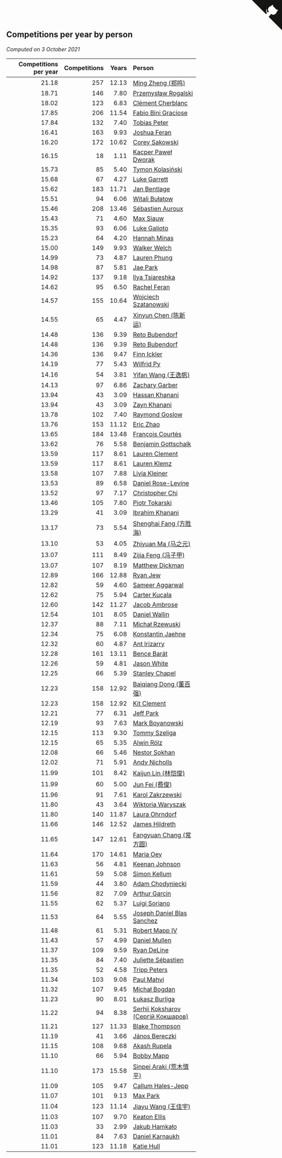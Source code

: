 ## Competitions per year by person

*Computed on  3 October 2021*

| Competitions per year | Competitions | Years | Person |
| ---: | ---: | ---: | :--- |
| 21.18 | 257 | 12.13 | [Ming Zheng (郑鸣)](https://www.worldcubeassociation.org/persons/2009ZHEN11) |
| 18.71 | 146 | 7.80 | [Przemysław Rogalski](https://www.worldcubeassociation.org/persons/2013ROGA02) |
| 18.02 | 123 | 6.83 | [Clément Cherblanc](https://www.worldcubeassociation.org/persons/2014CHER05) |
| 17.85 | 206 | 11.54 | [Fabio Bini Graciose](https://www.worldcubeassociation.org/persons/2010GRAC02) |
| 17.84 | 132 | 7.40 | [Tobias Peter](https://www.worldcubeassociation.org/persons/2014PETE03) |
| 16.41 | 163 | 9.93 | [Joshua Feran](https://www.worldcubeassociation.org/persons/2011FERA01) |
| 16.20 | 172 | 10.62 | [Corey Sakowski](https://www.worldcubeassociation.org/persons/2011SAKO01) |
| 16.15 | 18 | 1.11 | [Kacper Paweł Dworak](https://www.worldcubeassociation.org/persons/2020DWOR01) |
| 15.73 | 85 | 5.40 | [Tymon Kolasiński](https://www.worldcubeassociation.org/persons/2016KOLA02) |
| 15.68 | 67 | 4.27 | [Luke Garrett](https://www.worldcubeassociation.org/persons/2017GARR05) |
| 15.62 | 183 | 11.71 | [Jan Bentlage](https://www.worldcubeassociation.org/persons/2010BENT01) |
| 15.51 | 94 | 6.06 | [Witali Bułatow](https://www.worldcubeassociation.org/persons/2015BUAT01) |
| 15.46 | 208 | 13.46 | [Sébastien Auroux](https://www.worldcubeassociation.org/persons/2008AURO01) |
| 15.43 | 71 | 4.60 | [Max Siauw](https://www.worldcubeassociation.org/persons/2017SIAU02) |
| 15.35 | 93 | 6.06 | [Luke Galioto](https://www.worldcubeassociation.org/persons/2015GALI02) |
| 15.23 | 64 | 4.20 | [Hannah Minas](https://www.worldcubeassociation.org/persons/2017MINA04) |
| 15.00 | 149 | 9.93 | [Walker Welch](https://www.worldcubeassociation.org/persons/2011WELC01) |
| 14.99 | 73 | 4.87 | [Lauren Phung](https://www.worldcubeassociation.org/persons/2016PHUN02) |
| 14.98 | 87 | 5.81 | [Jae Park](https://www.worldcubeassociation.org/persons/2015PARK24) |
| 14.92 | 137 | 9.18 | [Ilya Tsiareshka](https://www.worldcubeassociation.org/persons/2012TERE01) |
| 14.62 | 95 | 6.50 | [Rachel Feran](https://www.worldcubeassociation.org/persons/2015FERA01) |
| 14.57 | 155 | 10.64 | [Wojciech Szatanowski](https://www.worldcubeassociation.org/persons/2011SZAT01) |
| 14.55 | 65 | 4.47 | [Xinyun Chen (陈新运)](https://www.worldcubeassociation.org/persons/2017CHEN36) |
| 14.48 | 136 | 9.39 | [Reto Bubendorf](https://www.worldcubeassociation.org/persons/2012BUBE01) |
| 14.48 | 136 | 9.39 | [Reto Bubendorf](https://www.worldcubeassociation.org/persons/2012BUBE01) |
| 14.36 | 136 | 9.47 | [Finn Ickler](https://www.worldcubeassociation.org/persons/2012ICKL01) |
| 14.19 | 77 | 5.43 | [Wilfrid Py](https://www.worldcubeassociation.org/persons/2016PYWI01) |
| 14.16 | 54 | 3.81 | [Yifan Wang (王逸帆)](https://www.worldcubeassociation.org/persons/2017WANY29) |
| 14.13 | 97 | 6.86 | [Zachary Garber](https://www.worldcubeassociation.org/persons/2014GARB01) |
| 13.94 | 43 | 3.09 | [Hassan Khanani](https://www.worldcubeassociation.org/persons/2018KHAN26) |
| 13.94 | 43 | 3.09 | [Zayn Khanani](https://www.worldcubeassociation.org/persons/2018KHAN28) |
| 13.78 | 102 | 7.40 | [Raymond Goslow](https://www.worldcubeassociation.org/persons/2014GOSL01) |
| 13.76 | 153 | 11.12 | [Eric Zhao](https://www.worldcubeassociation.org/persons/2010ZHAO19) |
| 13.65 | 184 | 13.48 | [François Courtès](https://www.worldcubeassociation.org/persons/2008COUR01) |
| 13.62 | 76 | 5.58 | [Benjamin Gottschalk](https://www.worldcubeassociation.org/persons/2016GOTT01) |
| 13.59 | 117 | 8.61 | [Lauren Clement](https://www.worldcubeassociation.org/persons/2013KLEM01) |
| 13.59 | 117 | 8.61 | [Lauren Klemz](https://www.worldcubeassociation.org/persons/2013KLEM01) |
| 13.58 | 107 | 7.88 | [Livia Kleiner](https://www.worldcubeassociation.org/persons/2013KLEI03) |
| 13.53 | 89 | 6.58 | [Daniel Rose-Levine](https://www.worldcubeassociation.org/persons/2015ROSE01) |
| 13.52 | 97 | 7.17 | [Christopher Chi](https://www.worldcubeassociation.org/persons/2014CHIC01) |
| 13.46 | 105 | 7.80 | [Piotr Tokarski](https://www.worldcubeassociation.org/persons/2013TOKA01) |
| 13.29 | 41 | 3.09 | [Ibrahim Khanani](https://www.worldcubeassociation.org/persons/2018KHAN27) |
| 13.17 | 73 | 5.54 | [Shenghai Fang (方胜海)](https://www.worldcubeassociation.org/persons/2016FANG01) |
| 13.10 | 53 | 4.05 | [Zhiyuan Ma (马之元)](https://www.worldcubeassociation.org/persons/2017MAZH04) |
| 13.07 | 111 | 8.49 | [Zijia Feng (冯子甲)](https://www.worldcubeassociation.org/persons/2013FENG02) |
| 13.07 | 107 | 8.19 | [Matthew Dickman](https://www.worldcubeassociation.org/persons/2013DICK01) |
| 12.89 | 166 | 12.88 | [Ryan Jew](https://www.worldcubeassociation.org/persons/2008JEWR01) |
| 12.82 | 59 | 4.60 | [Sameer Aggarwal](https://www.worldcubeassociation.org/persons/2017AGGA01) |
| 12.62 | 75 | 5.94 | [Carter Kucala](https://www.worldcubeassociation.org/persons/2015KUCA01) |
| 12.60 | 142 | 11.27 | [Jacob Ambrose](https://www.worldcubeassociation.org/persons/2010AMBR01) |
| 12.54 | 101 | 8.05 | [Daniel Wallin](https://www.worldcubeassociation.org/persons/2013WALL03) |
| 12.37 | 88 | 7.11 | [Michał Rzewuski](https://www.worldcubeassociation.org/persons/2014RZEW01) |
| 12.34 | 75 | 6.08 | [Konstantin Jaehne](https://www.worldcubeassociation.org/persons/2015JAEH01) |
| 12.32 | 60 | 4.87 | [Ant Irizarry](https://www.worldcubeassociation.org/persons/2016IRIZ02) |
| 12.28 | 161 | 13.11 | [Bence Barát](https://www.worldcubeassociation.org/persons/2008BARA01) |
| 12.26 | 59 | 4.81 | [Jason White](https://www.worldcubeassociation.org/persons/2016WHIT16) |
| 12.25 | 66 | 5.39 | [Stanley Chapel](https://www.worldcubeassociation.org/persons/2016CHAP04) |
| 12.23 | 158 | 12.92 | [Baiqiang Dong (董百强)](https://www.worldcubeassociation.org/persons/2008DONG06) |
| 12.23 | 158 | 12.92 | [Kit Clement](https://www.worldcubeassociation.org/persons/2008CLEM01) |
| 12.21 | 77 | 6.31 | [Jeff Park](https://www.worldcubeassociation.org/persons/2015PARK08) |
| 12.19 | 93 | 7.63 | [Mark Boyanowski](https://www.worldcubeassociation.org/persons/2014BOYA01) |
| 12.15 | 113 | 9.30 | [Tommy Szeliga](https://www.worldcubeassociation.org/persons/2012SZEL01) |
| 12.15 | 65 | 5.35 | [Alwin Rölz](https://www.worldcubeassociation.org/persons/2016ROLZ01) |
| 12.08 | 66 | 5.46 | [Nestor Sokhan](https://www.worldcubeassociation.org/persons/2016SOKH01) |
| 12.02 | 71 | 5.91 | [Andy Nicholls](https://www.worldcubeassociation.org/persons/2015NICH04) |
| 11.99 | 101 | 8.42 | [Kaijun Lin (林恺俊)](https://www.worldcubeassociation.org/persons/2013LINK01) |
| 11.99 | 60 | 5.00 | [Jun Fei (费俊)](https://www.worldcubeassociation.org/persons/2016FEIJ02) |
| 11.96 | 91 | 7.61 | [Karol Zakrzewski](https://www.worldcubeassociation.org/persons/2014ZAKR01) |
| 11.80 | 43 | 3.64 | [Wiktoria Waryszak](https://www.worldcubeassociation.org/persons/2018WARY01) |
| 11.80 | 140 | 11.87 | [Laura Ohrndorf](https://www.worldcubeassociation.org/persons/2009OHRN01) |
| 11.66 | 146 | 12.52 | [James Hildreth](https://www.worldcubeassociation.org/persons/2009HILD01) |
| 11.65 | 147 | 12.61 | [Fangyuan Chang (常方圆)](https://www.worldcubeassociation.org/persons/2009CHAN04) |
| 11.64 | 170 | 14.61 | [Maria Oey](https://www.worldcubeassociation.org/persons/2007OEYM01) |
| 11.63 | 56 | 4.81 | [Keenan Johnson](https://www.worldcubeassociation.org/persons/2016JOHN30) |
| 11.61 | 59 | 5.08 | [Simon Kellum](https://www.worldcubeassociation.org/persons/2016KELL12) |
| 11.59 | 44 | 3.80 | [Adam Chodyniecki](https://www.worldcubeassociation.org/persons/2017CHOD02) |
| 11.56 | 82 | 7.09 | [Arthur Garcin](https://www.worldcubeassociation.org/persons/2014GARC27) |
| 11.55 | 62 | 5.37 | [Luigi Soriano](https://www.worldcubeassociation.org/persons/2016SORI04) |
| 11.53 | 64 | 5.55 | [Joseph Daniel Blas Sanchez](https://www.worldcubeassociation.org/persons/2016SANC08) |
| 11.48 | 61 | 5.31 | [Robert Mapp IV](https://www.worldcubeassociation.org/persons/2016IVRO01) |
| 11.43 | 57 | 4.99 | [Daniel Mullen](https://www.worldcubeassociation.org/persons/2016MULL04) |
| 11.37 | 109 | 9.59 | [Ryan DeLine](https://www.worldcubeassociation.org/persons/2012DELI01) |
| 11.35 | 84 | 7.40 | [Juliette Sébastien](https://www.worldcubeassociation.org/persons/2014SEBA01) |
| 11.35 | 52 | 4.58 | [Tripp Peters](https://www.worldcubeassociation.org/persons/2017PETE04) |
| 11.34 | 103 | 9.08 | [Paul Mahvi](https://www.worldcubeassociation.org/persons/2012MAHV01) |
| 11.32 | 107 | 9.45 | [Michał Bogdan](https://www.worldcubeassociation.org/persons/2012BOGD01) |
| 11.23 | 90 | 8.01 | [Łukasz Burliga](https://www.worldcubeassociation.org/persons/2013BURL01) |
| 11.22 | 94 | 8.38 | [Serhii Koksharov (Сергій Кокшаров)](https://www.worldcubeassociation.org/persons/2013KOKS01) |
| 11.21 | 127 | 11.33 | [Blake Thompson](https://www.worldcubeassociation.org/persons/2010THOM03) |
| 11.19 | 41 | 3.66 | [János Bereczki](https://www.worldcubeassociation.org/persons/2018BERE01) |
| 11.15 | 108 | 9.68 | [Akash Rupela](https://www.worldcubeassociation.org/persons/2012RUPE01) |
| 11.10 | 66 | 5.94 | [Bobby Mapp](https://www.worldcubeassociation.org/persons/2015MAPP01) |
| 11.10 | 173 | 15.58 | [Sinpei Araki (荒木慎平)](https://www.worldcubeassociation.org/persons/2006ARAK01) |
| 11.09 | 105 | 9.47 | [Callum Hales-Jepp](https://www.worldcubeassociation.org/persons/2012HALE01) |
| 11.07 | 101 | 9.13 | [Max Park](https://www.worldcubeassociation.org/persons/2012PARK03) |
| 11.04 | 123 | 11.14 | [Jiayu Wang (王佳宇)](https://www.worldcubeassociation.org/persons/2010WANG53) |
| 11.03 | 107 | 9.70 | [Keaton Ellis](https://www.worldcubeassociation.org/persons/2012ELLI01) |
| 11.03 | 33 | 2.99 | [Jakub Hamkało](https://www.worldcubeassociation.org/persons/2018HAMK01) |
| 11.01 | 84 | 7.63 | [Daniel Karnaukh](https://www.worldcubeassociation.org/persons/2014KARN02) |
| 11.01 | 123 | 11.18 | [Katie Hull](https://www.worldcubeassociation.org/persons/2010HULL01) |


<a href="https://github.com/jonatanklosko/wca_statistics" class="github-corner" aria-label="View source on Github"><svg width="80" height="80" viewBox="0 0 250 250" style="fill:#151513; color:#fff; position: absolute; top: 0; border: 0; right: 0;" aria-hidden="true"><path d="M0,0 L115,115 L130,115 L142,142 L250,250 L250,0 Z"></path><path d="M128.3,109.0 C113.8,99.7 119.0,89.6 119.0,89.6 C122.0,82.7 120.5,78.6 120.5,78.6 C119.2,72.0 123.4,76.3 123.4,76.3 C127.3,80.9 125.5,87.3 125.5,87.3 C122.9,97.6 130.6,101.9 134.4,103.2" fill="currentColor" style="transform-origin: 130px 106px;" class="octo-arm"></path><path d="M115.0,115.0 C114.9,115.1 118.7,116.5 119.8,115.4 L133.7,101.6 C136.9,99.2 139.9,98.4 142.2,98.6 C133.8,88.0 127.5,74.4 143.8,58.0 C148.5,53.4 154.0,51.2 159.7,51.0 C160.3,49.4 163.2,43.6 171.4,40.1 C171.4,40.1 176.1,42.5 178.8,56.2 C183.1,58.6 187.2,61.8 190.9,65.4 C194.5,69.0 197.7,73.2 200.1,77.6 C213.8,80.2 216.3,84.9 216.3,84.9 C212.7,93.1 206.9,96.0 205.4,96.6 C205.1,102.4 203.0,107.8 198.3,112.5 C181.9,128.9 168.3,122.5 157.7,114.1 C157.9,116.9 156.7,120.9 152.7,124.9 L141.0,136.5 C139.8,137.7 141.6,141.9 141.8,141.8 Z" fill="currentColor" class="octo-body"></path></svg></a><style>.github-corner:hover .octo-arm{animation:octocat-wave 560ms ease-in-out}@keyframes octocat-wave{0%,100%{transform:rotate(0)}20%,60%{transform:rotate(-25deg)}40%,80%{transform:rotate(10deg)}}@media (max-width:500px){.github-corner:hover .octo-arm{animation:none}.github-corner .octo-arm{animation:octocat-wave 560ms ease-in-out}}</style>
